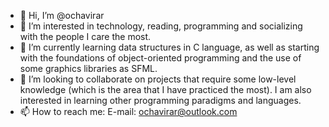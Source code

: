 - 👋 Hi, I’m @ochavirar
- 👀 I’m interested in technology, reading, programming and socializing with the people I care the most.
- 🌱 I’m currently learning data structures in C language, as well as starting with the foundations of object-oriented programming and the use of some graphics libraries as SFML. 
- 💞️ I’m looking to collaborate on projects that require some low-level knowledge (which is the area that I have practiced the most). I am also interested in learning other programming paradigms and languages.
- 📫 How to reach me: E-mail: ochavirar@outlook.com

